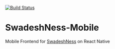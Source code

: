 [![Build
Status](https://travis-ci.org/aeternas/SwadeshNess-Mobile.svg?branch=master)](https://travis-ci.org/aeternas/SwadeshNess-Mobile)
# SwadeshNess-Mobile 
Mobile Frontend for [SwadeshNess](https://github.com/aeternas/SwadeshNess) on React Native
